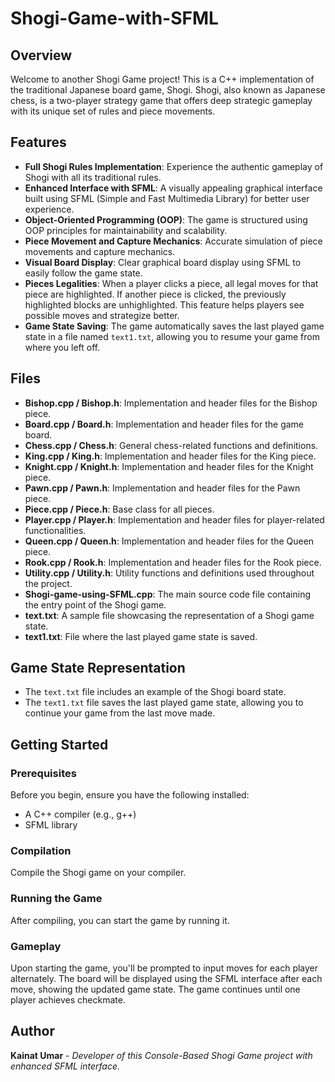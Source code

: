 # Shogi-Game-with-SFML

## Overview
Welcome to another Shogi Game project! This is a C++ implementation of the traditional Japanese board game, Shogi. Shogi, also known as Japanese chess, is a two-player strategy game that offers deep strategic gameplay with its unique set of rules and piece movements.

## Features
- **Full Shogi Rules Implementation**: Experience the authentic gameplay of Shogi with all its traditional rules.
- **Enhanced Interface with SFML**: A visually appealing graphical interface built using SFML (Simple and Fast Multimedia Library) for better user experience.
- **Object-Oriented Programming (OOP)**: The game is structured using OOP principles for maintainability and scalability.
- **Piece Movement and Capture Mechanics**: Accurate simulation of piece movements and capture mechanics.
- **Visual Board Display**: Clear graphical board display using SFML to easily follow the game state.
- **Pieces Legalities**: When a player clicks a piece, all legal moves for that piece are highlighted. If another piece is clicked, the previously highlighted blocks are unhighlighted. This feature helps players see possible moves and strategize better.
- **Game State Saving**: The game automatically saves the last played game state in a file named `text1.txt`, allowing you to resume your game from where you left off.

## Files
- **Bishop.cpp / Bishop.h**: Implementation and header files for the Bishop piece.
- **Board.cpp / Board.h**: Implementation and header files for the game board.
- **Chess.cpp / Chess.h**: General chess-related functions and definitions.
- **King.cpp / King.h**: Implementation and header files for the King piece.
- **Knight.cpp / Knight.h**: Implementation and header files for the Knight piece.
- **Pawn.cpp / Pawn.h**: Implementation and header files for the Pawn piece.
- **Piece.cpp / Piece.h**: Base class for all pieces.
- **Player.cpp / Player.h**: Implementation and header files for player-related functionalities.
- **Queen.cpp / Queen.h**: Implementation and header files for the Queen piece.
- **Rook.cpp / Rook.h**: Implementation and header files for the Rook piece.
- **Utility.cpp / Utility.h**: Utility functions and definitions used throughout the project.
- **Shogi-game-using-SFML.cpp**: The main source code file containing the entry point of the Shogi game.
- **text.txt**: A sample file showcasing the representation of a Shogi game state.
- **text1.txt**: File where the last played game state is saved.

## Game State Representation
- The `text.txt` file includes an example of the Shogi board state.
- The `text1.txt` file saves the last played game state, allowing you to continue your game from the last move made.

## Getting Started

### Prerequisites
Before you begin, ensure you have the following installed:
- A C++ compiler (e.g., g++)
- SFML library

### Compilation
Compile the Shogi game on your compiler.

### Running the Game
After compiling, you can start the game by running it.

### Gameplay
Upon starting the game, you'll be prompted to input moves for each player alternately. The board will be displayed using the SFML interface after each move, showing the updated game state. The game continues until one player achieves checkmate.

## Author
**Kainat Umar** - *Developer of this Console-Based Shogi Game project with enhanced SFML interface.*

